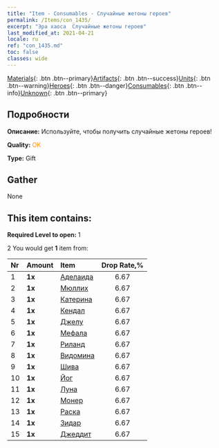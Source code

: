 ```yaml
---
title: "Item - Consumables - Случайные жетоны героев"
permalink: /Items/con_1435/
excerpt: "Эра хаоса  Случайные жетоны героев"
last_modified_at: 2021-04-21
locale: ru
ref: "con_1435.md"
toc: false
classes: wide
---
```

 [Materials](/ru/Items/){: .btn .btn--primary}[Artifacts](/ru/Items/Artifacts/){: .btn .btn--success}[Units](/ru/Items/Units/){: .btn .btn--warning}[Heroes](/ru/Items/Heroes/){: .btn .btn--danger}[Consumables](/ru/Items/Consumables/){: .btn .btn--info}[Unknown](/ru/Items/Unknown/){: .btn .btn--primary}

## Подробности
 **Описание:** Используйте, чтобы получить случайные жетоны героев!

 **Quality:** <span style="color: #FF8C00">OK</span>

 **Type:** Gift

## Gather

  None

## This item contains:

 **Required Level to open:** 1

 2 You would get **1** item  from:

  | Nr | Amount |     Item    | Drop Rate,% |
  |:---|:-------|:------------|:---------:|
  | 1 |  **1x** | [Аделаида](/ru/Items/her_359/) | 6.67 | 
  | 2 |  **1x** | [Мюллих](/ru/Items/her_360/) | 6.67 | 
  | 3 |  **1x** | [Катерина](/ru/Items/her_361/) | 6.67 | 
  | 4 |  **1x** | [Кендал](/ru/Items/her_363/) | 6.67 | 
  | 5 |  **1x** | [Джелу](/ru/Items/her_366/) | 6.67 | 
  | 6 |  **1x** | [Мефала](/ru/Items/her_367/) | 6.67 | 
  | 7 |  **1x** | [Риланд](/ru/Items/her_368/) | 6.67 | 
  | 8 |  **1x** | [Видомина](/ru/Items/her_372/) | 6.67 | 
  | 9 |  **1x** | [Шива](/ru/Items/her_376/) | 6.67 | 
  | 10 |  **1x** | [Йог](/ru/Items/her_377/) | 6.67 | 
  | 11 |  **1x** | [Луна](/ru/Items/her_378/) | 6.67 | 
  | 12 |  **1x** | [Монер](/ru/Items/her_379/) | 6.67 | 
  | 13 |  **1x** | [Раска](/ru/Items/her_384/) | 6.67 | 
  | 14 |  **1x** | [Зидар](/ru/Items/her_385/) | 6.67 | 
  | 15 |  **1x** | [Джеддит](/ru/Items/her_391/) | 6.67 | 
